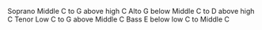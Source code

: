 Soprano Middle C to G above high C
Alto G below Middle C to D above high C
Tenor Low C to G above Middle C
Bass E below low C to Middle C